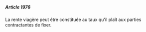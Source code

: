 ##### Article 1976

La rente viagère peut être constituée au taux qu'il plaît aux parties contractantes de fixer.

